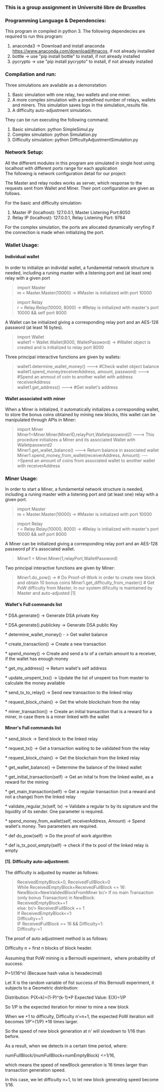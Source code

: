### This is a group assignment in Université libre de Bruxelles

### Programming Language & Dependencies:
This program in compiled in python 3. The following dependecies are required to run this program:
1. anaconda3 -> Download and install anaconda https://www.anaconda.com/download/#macos, if not already installed
2. bottle -> use "pip install bottle" to install, if not already installed
2. pycrypto -> use "pip install pycrypto" to install, if not already installed

### Compilation and run:

Three simulations are available as a demonstation:
1. Basic simulation with one relay, two wallets and one miner.
2. A more complex simulation with a predefined number of relays, wallets and miners. This simulation saves logs in the simulation_results file.
3. A difficulty auto-adjustment simulation.

They can be run executing the following command:
1. Basic simulation: python SimpleSimul.py
2. Complex simulation: python Simulation.py
3. Difficulty simulation: python DifficultyAdjustmentSimulation.py



### Network Setup:
All the different modules in this program are simulated in single host using localhost with different ports range for each application<br/>
The following is network configuration detail for our project: 

The Master and relay nodes works as server, which response to the requests sent from Wallet and Miner. Their port configuration are given as follows.

For the basic and difficulty simulation:

1. Master IP (localhost): 127.0.0.1,  Master Listening Port:8050 <br/> 
2. Relay  IP (localhost): 127.0.0.1,  Relay Listening Port: 9764 <br/> 

For the complex simulation, the ports are allocated dynamically veryfing if the connection is made when initializing the port.



### Wallet Usage:
#### Individual wallet<br/>
In order to initialize an individal wallet, a fundamental network structure is needed, including a runing master with a listening port and (at least one) relay with a given port
> import Master <br/>
> m = Master.Master(10000) -> #Master is initialized with port 10000

> import Relay <br/>
> r = Relay.Relay(10000, 8000) -> #Relay is  initialized with master's port 10000 && self port 8000  <br/>

A Wallet can be initialized giving a corresponding relay port and an AES-128 password (at least 16 bytes).
> import Wallet  <br/>
> wallet1 = Wallet.Wallet(8000, WalletPassword) ->  #Wallet object is created and is initialized to relay port 8000<br/>

Three principal interactive functions are given by wallets:
> wallet1.determine_wallet_money() ---> #Check wallet object balance  <br/>
> wallet1.spend_money(receiverAddress, amount, password) ---> #Spend an anmout of coin to another wallet with address receiverAddress  <br/>
> wallet1.get_address() ---> #Get wallet's address  <br/>


#### Wallet associated with miner<br/> 
When a Miner is initialized, it automatically initializes a corresponding wallet, to store the bonus coins obtained by mining new blocks, this wallet can be manipulated through APIs in Miner:

> import Miner <br/>
> Miner1=Miner.Miner(MinerID,relayPort,Walletpassword2) ---> This procedure initializes a Miner and its associated Wallet with Walletpassword2 <br/>
> Miner1.get_wallet_balance() ---> Return balance in associated wallet <br/>
> Miner1.spend_money_from_wallet(receiverAddress, Amount): --->Spend an amount of coins from associated wallet to another wallet with receiverAddress <br/>

### Miner Usage:
In order to start a Miner, a fundamental network structure is needed, including a runing master with a listening port and (at least one) relay with a given port.
> import Master <br/>
> m = Master.Master(10000) -> #Master is initialized with port 10000 <br/>

> import Relay <br/>
> r = Relay.Relay(10000, 8000) -> #Relay is  initialized with master's port 10000 && self port 8000  <br/>

A Miner can be initialized giving a corresponding relay port and an AES-128 password pf it's associated wallet.

> Miner1 = Miner.Miner(1,relayPort,WalletPassword)

Two principal interactive functions are given by Miner:
> Miner1.do_pow() -> # Do Proof-of-Work in order to create new block and obtain 10 bonus coins
> Miner1.get_difficulty_from_master() # Get PoW difficulty from Master, In our system dificulty is maintained by Master and auto-adjusted [1]


#### Wallet's Full commands list
<p> * DSA.generate() -> Generate DSA private Key <p/> 
<p> * DSA.generate().publickey -> Generate DSA public Key
<p> * determine_wallet_money() - > Get wallet balance
<p> * create_transaction() -> Create a new transaction
<p> * spend_money() -> Create and send a tx of a certain amount to a receiver, if the wallet has enough money
<p> * get_my_address() -> Return wallet's self address
<p> * update_unspent_txs() -> Update the list of unspent txs from master to calculate the money available
<p> * send_tx_to_relay() -> Send new transaction to the linked relay
<p> * request_block_chain() -> Get the whole blockchain from the relay
<p> * miner_transaction() -> Create an initial transaction that is a reward for a miner, in case there is a miner linked with the wallet


#### Miner's Full commands list
<p> * send_block -> Send block to the linked relay
<p> * request_tx() -> Get a transaction waiting to be validated from the relay
<p> * request_block_chain() -> Get the blockchain from the linked relay
<p> * get_wallet_balance() -> Determine the balance of the linked wallet
<p> * get_initial_transaction(self) -> Get an inital tx from the linked wallet, as a reward for the mining
<p> * get_main_transaction(self) -> Get a regular transaction (not a reward and not a change) from the linked relay
<p> * validate_regular_tx(self, tx) -> Validate a regular tx by its signature and the liquidity of its sender. One parameter is required.
<p> * spend_money_from_wallet(self, receiverAddress, Amount) -> Spend wallet's money. Two parameters  are required.
<p> * def do_pow(self) -> Do the proof of work algorithm
<p> * def is_tx_pool_empty(self) -> check if the tx pool of the linked relay is empty


#### [1]. Difficulty auto-adjustment:
The difficulty is adjusted by master as follows:

> ReceivedEmptyBlock=0, ReceivedFullBlock=0 <br/>
> While ReceivedEmptyBlock+ReceivedFullBlock <= 16: <br/>
>  NewBlock=NewValidedBlockFromMiner br/>
>  If no main Transaction (only bonus Transaction) in NewBlock: <br/>
>   ReceivedEmptyBlock+=1 <br/>
>  else: br/>
>     ReceivedFullBlock += 1 <br/>
> If ReceivedEmptyBlock<=1: <br/>
>       Difficulty+=1 <br/>
> IF ReceivedFullBlock == 16 && Difficulty>1: <br/>
>       Difficulty-=1 <br/>



The proof of auto adjustment method is as follows:

Difficulty n = first n blocks of block header.

Assuming that PoW mining is a Bernoulli experiment，where probability of success: 

P=1/(16^n)
(Because hash value is hexadecimal)

Let X is the random variable of fist success of this Bernoulli experiment, it subjects to a Geometric distribution:

Distribution: P(X=k)=(1-P)^(k-1)*P
Expected Value: E(X)=1/P

So 1/P is the expected iteration for miner to mine a new block

When we +1 to difficulty,  Difficulty n’=n+1, the expected PoW iteration will becomes 1/P’=(1/P) *16 times larger.

So the speed of new block generation at n’ will slowdown to 1/16 than before.

As a result, when we detects in a certain time period, where: 

numFullBlock/(numFullBlock+numEmptyBlock) <=1/16, 

which means the speed of newBlock generation is 16 times larger than transaction generation speed.

In this case, we let difficulty n+1, to let new block generating speed become 1/16.


